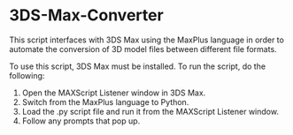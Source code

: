 # 3DS-Max-Converter
This script interfaces with 3DS Max using the MaxPlus language in order to automate the conversion of 3D model files between different file formats.

To use this script, 3DS Max must be installed. To run the script, do the following:
1. Open the MAXScript Listener window in 3DS Max. 
2. Switch from the MaxPlus language to Python. 
3. Load the .py script file and run it from the MAXScript Listener window.
4. Follow any prompts that pop up.
